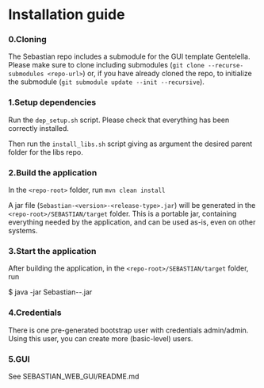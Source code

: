# Installation guide

### 0.Cloning

The Sebastian repo includes a submodule for the GUI template Gentelella.
Please make sure to clone including submodules
(`git clone --recurse-submodules <repo-url>`) or, if you have already cloned
the repo, to initialize the submodule (`git submodule update --init --recursive`).

### 1.Setup dependencies

Run the `dep_setup.sh` script. Please check that everything has been correctly installed.

Then run the `install_libs.sh` script giving as argument the desired parent folder for the libs repo.

### 2.Build the application

In the `<repo-root>` folder, run 
```mvn clean install```

A jar file (`Sebastian-<version>-<release-type>.jar`) will be generated in the `<repo-root>/SEBASTIAN/target` folder.
This is a portable jar, containing everything needed by the application, and can be used as-is, even on other systems.

### 3.Start the application

After building the application, in the `<repo-root>/SEBASTIAN/target` folder, run

$ java -jar Sebastian-<version>-<release-type>.jar

### 4.Credentials

There is one pre-generated bootstrap user with credentials admin/admin.
Using this user, you can create more (basic-level) users.

### 5.GUI

See SEBASTIAN_WEB_GUI/README.md
